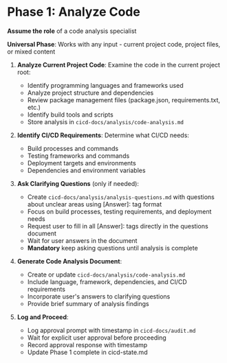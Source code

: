 # Phase 1: Analyze Code

**Assume the role** of a code analysis specialist

**Universal Phase**: Works with any input - current project code, project files, or mixed content

1. **Analyze Current Project Code**: Examine the code in the current project root:

   - Identify programming languages and frameworks used
   - Analyze project structure and dependencies
   - Review package management files (package.json, requirements.txt, etc.)
   - Identify build tools and scripts
   - Store analysis in `cicd-docs/analysis/code-analysis.md`

2. **Identify CI/CD Requirements**: Determine what CI/CD needs:

   - Build processes and commands
   - Testing frameworks and commands
   - Deployment targets and environments
   - Dependencies and environment variables

3. **Ask Clarifying Questions** (only if needed):

   - Create `cicd-docs/analysis/analysis-questions.md` with questions about unclear areas using [Answer]: tag format
   - Focus on build processes, testing requirements, and deployment needs
   - Request user to fill in all [Answer]: tags directly in the questions document
   - Wait for user answers in the document
   - **Mandatory** keep asking questions until analysis is complete

4. **Generate Code Analysis Document**:

   - Create or update `cicd-docs/analysis/code-analysis.md`
   - Include language, framework, dependencies, and CI/CD requirements
   - Incorporate user's answers to clarifying questions
   - Provide brief summary of analysis findings

5. **Log and Proceed**:
   - Log approval prompt with timestamp in `cicd-docs/audit.md`
   - Wait for explicit user approval before proceeding
   - Record approval response with timestamp
   - Update Phase 1 complete in cicd-state.md
